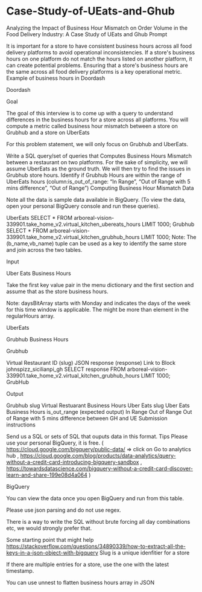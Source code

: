 # Case-Study-of-UEats-and-Ghub
Analyzing the Impact of Business Hour Mismatch on Order Volume in the Food Delivery Industry: A Case Study of UEats and Ghub
Prompt

It is important for a store to have consistent business hours across all food delivery platforms to avoid operational inconsistencies.
If a store's business hours on one platform do not match the hours listed on another platform, it can create potential problems.
Ensuring that a store's business hours are the same across all food delivery platforms is a key operational metric.
Example of business hours in Doordash

Doordash

Goal

The goal of this interview is to come up with a query to understand differences in the business hours for a store across all platforms. You will compute a metric called business hour mismatch between a store on Grubhub and a store on UberEats

For this problem statement, we will only focus on Grubhub and UberEats.

Write a SQL query/set of queries that
Computes Business Hours Mismatch between a restaurant on two platforms. For the sake of simplicity, we will assume UberEats as the ground truth. We will then try to find the issues in Grubhub store hours.
Identify if Grubhub Hours are within the range of UberEats hours (column:is_out_of_range: “In Range”, “Out of Range with 5 mins difference”, “Out of Range”)
Computing Business Hour Mismatch
Data

Note all the data is sample data available in BigQuery. (To view the data, open your personal BigQuery console and run these queries).

UberEats	SELECT * FROM arboreal-vision-339901.take_home_v2.virtual_kitchen_ubereats_hours LIMIT 1000;
Grubhub	SELECT * FROM arboreal-vision-339901.take_home_v2.virtual_kitchen_grubhub_hours LIMIT 1000;
Note: The (b_name,vb_name) tuple can be used as a key to identify the same store and join across the two tables.

Input

Uber Eats Business Hours

Take the first key value pair in the menu dictionary and the first section and assume that as the store business hours.

Note: daysBitArray starts with Monday and indicates the days of the week for this time window is applicable. The might be more than element in the regularHours array.

UberEats

Grubhub Business Hours

Grubhub

Virtual Restaurant ID (slug)	JSON response (response)	Link to Block
johnspizz_sicilianpi_gh	SELECT response FROM arboreal-vision-339901.take_home_v2.virtual_kitchen_grubhub_hours LIMIT 1000;	
GrubHub

Output

Grubhub slug	Virtual Restuarant Business Hours	Uber Eats slug	Uber Eats Business Hours	is_out_range (expected output)
In Range
Out of Range
Out of Range with 5 mins difference between GH and UE
Submission instructions

Send us a SQL or sets of SQL that ouputs data in this format.
Tips
Please use your personal BigQuery, it is free. ( https://cloud.google.com/bigquery/public-data/ ⇒ click on Go to analytics hub , https://cloud.google.com/blog/products/data-analytics/query-without-a-credit-card-introducing-bigquery-sandbox , https://towardsdatascience.com/bigquery-without-a-credit-card-discover-learn-and-share-199e08d4a064 )

BigQuery

You can view the data once you open BigQuery and run from this table.

Please use json parsing and do not use regex.

There is a way to write the SQL without brute forcing all day combinations etc, we would strongly prefer that.

Some starting point that might help https://stackoverflow.com/questions/34890339/how-to-extract-all-the-keys-in-a-json-object-with-bigquery
Slug is a unique idenfitier for a store

If there are multiple entries for a store, use the one with the latest timestamp.

You can use unnest to flatten business hours array in JSON
